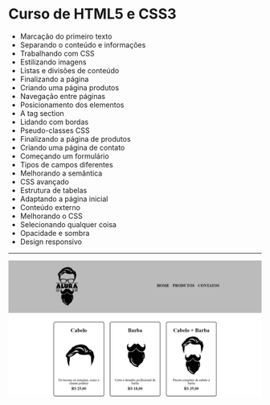 Curso de HTML5 e CSS3
===============================================
- Marcação do primeiro texto
- Separando o conteúdo e informações
- Trabalhando com CSS
- Estilizando imagens
- Listas e divisões de conteúdo
- Finalizando a página
- Criando uma página produtos
- Navegação entre páginas
- Posicionamento dos elementos
- A tag section
- Lidando com bordas
- Pseudo-classes CSS
- Finalizando a página de produtos
- Criando uma página de contato
- Começando um formulário
- Tipos de campos diferentes
- Melhorando a semântica
- CSS avançado
- Estrutura de tabelas
- Adaptando a página inicial
- Conteúdo externo
- Melhorando o CSS
- Selecionando qualquer coisa
- Opacidade e sombra
- Design responsivo
--------------------
 ![](https://github.com/jacksonn455/HTML5-CSS3/blob/master/img/img.png)
